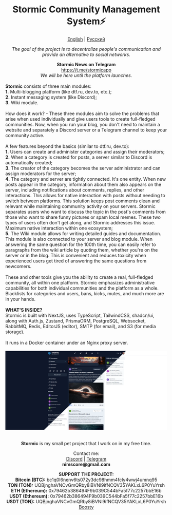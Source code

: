 <div>
    <h1 align="center">Stormic Community Management System⚡</h1>
<p align="center">
  <a href='https://github.com/stormhead-org/stormic?tab=readme-ov-file'>English</a> | <a href='https://github.com/stormhead-org/stormic/blob/main/README.RU.md'>Русский</a>
</p>
    <p align="center"><i>The goal of the project is to decentralize people's communication and provide an alternative to social networks.</i></p>
    <div align="center">
      <b>Stormic News on Telegram</b>
      <br />
      <a href='https://t.me/stormicapp'>https://t.me/stormicapp</a>
      <br />
      <i>We will be here until the platform launches.</i>
    </div>
    <br />
    <b>Stormic</b> consists of three main modules:
    <br />
    <b>1.</b> Multi-blogging platform (like dtf.ru, dev.to, etc.);
    <br />
    <b>2.</b> Instant messaging system (like Discord);
    <br />
    <b>3.</b> Wiki module.
    <br />
    <br />
    How does it work? - These three modules aim to solve the problems that arise when used individually and give users tools to create full-fledged communities. Now, when you run your blog, you don't need to maintain a website and separately a Discord server or a Telegram channel to keep your community active.
    <br />
    <br />
    A few features beyond the basics (similar to dtf.ru, dev.to):
    <br />
    <b>1.</b> Users can create and administer categories and assign their moderators;
    <br />
    <b>2.</b> When a category is created for posts, a server similar to Discord is automatically created;
    <br />
    <b>3.</b> The creator of the category becomes the server administrator and can assign moderators for the server;
    <br />
    <b>4.</b> The category and server are tightly connected. It's one entity. When new posts appear in the category, information about them also appears on the server, including notifications about comments, replies, and other interactions. This allows for native interaction with posts without needing to switch between platforms. This solution keeps post comments clean and relevant while maintaining community activity on your servers. Stormic separates users who want to discuss the topic in the post's comments from those who want to share funny pictures or spam local memes. These two types of users often don't get along, and Stormic addresses this issue. Maximum native interaction within one ecosystem;
    <br />
    <b>5.</b> The Wiki module allows for writing detailed guides and documentation. This module is also connected to your server and blog module. When answering the same question for the 100th time, you can easily refer to paragraphs from the wiki article by quoting them, whether you're on the server or in the blog. This is convenient and reduces toxicity when experienced users get tired of answering the same questions from newcomers.
    <br />
    <br />
    These and other tools give you the ability to create a real, full-fledged community, all within one platform.
    Stormic emphasizes administrative capabilities for both individual communities and the platform as a whole. Blacklists for categories and users, bans, kicks, mutes, and much more are in your hands.
    <br />
    <br />
    <b>WHAT'S INSIDE?</b>
    <br />
    Stormic is built with NextJS, uses TypeScript, TailwindCSS, shadcn/ui, along with Auth.js, Zustand, PrismaORM, PostgreSQL, Websocket, RabbitMQ, Redis, EditorJS (editor), SMTP (for email), and S3 (for media storage).
    <br />
    <br />
    It runs in a Docker container under an Nginx proxy server.
    <br />
    <br />
    <img src="/public/preview.png">
    <br/>
    <br/>
    <p align="center">
      <strong>Stormic</strong> is my small pet project that I work on in my free time.
    </p>
    <p align="center">
      Contact me:
      <br/>
      <a href='https://discord.com/users/.nims/'>Discord</a> | <a href='https://t.me/nimscore'>Telegram</a>
      <br/>
      <b>nimscore@gmail.com</b>
      <br/>
</p>
 <p align="center">
      <b>SUPPORT THE PROJECT:</b>
      <br/>
<b>Bitcoin (BTC):</b> bc1q0l6nenv6ts072y3dc98hmm4fcly4wwj4umnq95
<br/>
<b>TON (TON):</b> UQBjnghaVNCvGmQRby8iBVNl9ifNCQV35YAKLxL6P0YuYrsh
<br/>
<b>ETH (Ethereum):</b> 0x79462b386494F9b039C544bFa5f77c2257bbE16b
<br/>
<b>USDT (Ethereum):</b> 0x79462b386494F9b039C544bFa5f77c2257bbE16b
<br/>
<b>USDT (TON):</b> UQBjnghaVNCvGmQRby8iBVNl9ifNCQV35YAKLxL6P0YuYrsh
<br/>
<a href='https://boosty.to/nims'>Boosty</a>
</p>
<br/>
  </div>
